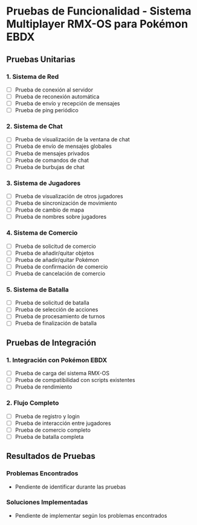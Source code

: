 # Pruebas de Funcionalidad - Sistema Multiplayer RMX-OS para Pokémon EBDX

## Pruebas Unitarias

### 1. Sistema de Red
- [ ] Prueba de conexión al servidor
- [ ] Prueba de reconexión automática
- [ ] Prueba de envío y recepción de mensajes
- [ ] Prueba de ping periódico

### 2. Sistema de Chat
- [ ] Prueba de visualización de la ventana de chat
- [ ] Prueba de envío de mensajes globales
- [ ] Prueba de mensajes privados
- [ ] Prueba de comandos de chat
- [ ] Prueba de burbujas de chat

### 3. Sistema de Jugadores
- [ ] Prueba de visualización de otros jugadores
- [ ] Prueba de sincronización de movimiento
- [ ] Prueba de cambio de mapa
- [ ] Prueba de nombres sobre jugadores

### 4. Sistema de Comercio
- [ ] Prueba de solicitud de comercio
- [ ] Prueba de añadir/quitar objetos
- [ ] Prueba de añadir/quitar Pokémon
- [ ] Prueba de confirmación de comercio
- [ ] Prueba de cancelación de comercio

### 5. Sistema de Batalla
- [ ] Prueba de solicitud de batalla
- [ ] Prueba de selección de acciones
- [ ] Prueba de procesamiento de turnos
- [ ] Prueba de finalización de batalla

## Pruebas de Integración

### 1. Integración con Pokémon EBDX
- [ ] Prueba de carga del sistema RMX-OS
- [ ] Prueba de compatibilidad con scripts existentes
- [ ] Prueba de rendimiento

### 2. Flujo Completo
- [ ] Prueba de registro y login
- [ ] Prueba de interacción entre jugadores
- [ ] Prueba de comercio completo
- [ ] Prueba de batalla completa

## Resultados de Pruebas

### Problemas Encontrados
- Pendiente de identificar durante las pruebas

### Soluciones Implementadas
- Pendiente de implementar según los problemas encontrados
